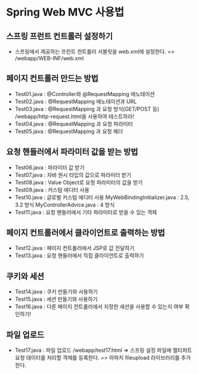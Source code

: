# Spring Web MVC 사용법

## 스프링 프런트 컨트롤러 설정하기
- 스프링에서 제공하는 프런트 컨트롤러 서블릿을 web.xml에 설정한다.
  => /webapp/WEB-INF/web.xml

## 페이지 컨트롤러 만드는 방법
- Test01.java : @Controller와 @RequestMapping 애노테이션  
- Test02.java : @RequestMapping 애노테이션과 URL
- Test03.java : @RequestMapping 과 요청 방식(GET/POST 등)
  /webapp/http-request.html을 사용하여 테스트하라!
- Test04.java : @RequestMapping 과 요청 파라미터
- Test05.java : @RequestMapping 과 요청 헤더

## 요청 핸들러에서 파라미터 값을 받는 방법 
- Test06.java : 파라미터 값 받기
- Test07.java : 자바 원시 타입의 값으로 파라미터 받기
- Test08.java : Value Object로 요청 파라미터의 값을 받기 
- Test09.java : 커스텀 에디터 사용
- Test10.java : 글로벌 커스텀 에디터 사용
  MyWebBindingInitializer.java : 2.5, 3.2 방식
  MyControllerAdvice.java : 4 방식   
- Test11.java : 요청 핸들러에서 기타 파라미터로 받을 수 있는 객체  

## 페이지 컨트롤러에서 클라이언트로 출력하는 방법
- Test12.java : 페이지 컨트롤러에서 JSP로 값 전달하기
- Test13.java : 요청 핸들러에서 직접 클라이언트로 출력하기

## 쿠키와 세션
- Test14.java : 쿠키 만들기와 사용하기 
- Test15.java : 세션 만들기와 사용하기 
- Test16.java : 다른 페이지 컨트롤러에서 지정한 세션을 사용할 수 있는지 여부 확인하기!

## 파일 업로드
- Test17.java : 파일 업로드
  /webapp/test17.html
  => 스프링 설정 파일에 멀티파트 요청 데이터를 처리할 객체를 등록한다.
  => 아파치 fileupload 라이브러리를 추가한다.
  
  
  
  
  
  
  
  
  
    
 